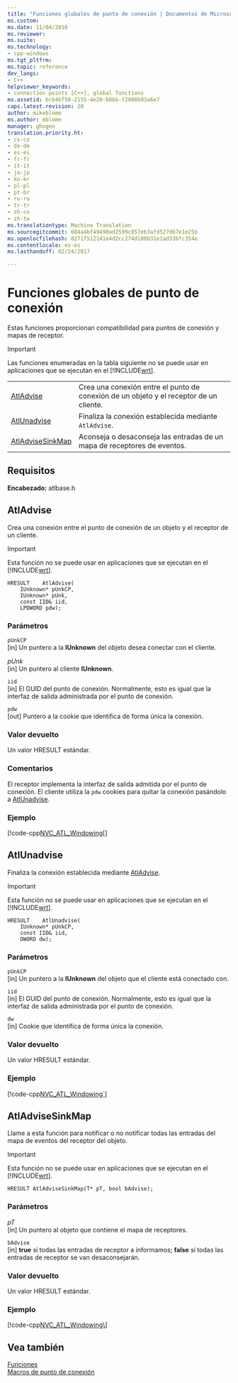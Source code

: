 ```yaml
---
title: "Funciones globales de punto de conexión | Documentos de Microsoft"
ms.custom: 
ms.date: 11/04/2016
ms.reviewer: 
ms.suite: 
ms.technology:
- cpp-windows
ms.tgt_pltfrm: 
ms.topic: reference
dev_langs:
- C++
helpviewer_keywords:
- connection points [C++], global functions
ms.assetid: bcb4bf50-2155-4e20-b8bb-f2908b03a6e7
caps.latest.revision: 20
author: mikeblome
ms.author: mblome
manager: ghogen
translation.priority.ht:
- cs-cz
- de-de
- es-es
- fr-fr
- it-it
- ja-jp
- ko-kr
- pl-pl
- pt-br
- ru-ru
- tr-tr
- zh-cn
- zh-tw
ms.translationtype: Machine Translation
ms.sourcegitcommit: 604a4bf49490ad2599c857eb3afd527d67e1e25b
ms.openlocfilehash: 8271f512141e4d2cc274d180b31e1ad33bfc354e
ms.contentlocale: es-es
ms.lasthandoff: 02/24/2017

---
```

# <a name="connection-point-global-functions"></a>Funciones globales de punto de conexión
Estas funciones proporcionan compatibilidad para puntos de conexión y mapas de receptor.  
  
> [!IMPORTANT]
>  Las funciones enumeradas en la tabla siguiente no se puede usar en aplicaciones que se ejecutan en el [!INCLUDE[wrt](../../atl/reference/includes/wrt_md.md)].  
  
|||  
|-|-|  
|[AtlAdvise](#atladvise)|Crea una conexión entre el punto de conexión de un objeto y el receptor de un cliente.|  
|[AtlUnadvise](#atlunadvise)|Finaliza la conexión establecida mediante `AtlAdvise`.|  
|[AtlAdviseSinkMap](#atladvisesinkmap)|Aconseja o desaconseja las entradas de un mapa de receptores de eventos.|  

## <a name="requirements"></a>Requisitos  
 **Encabezado:** atlbase.h  
   
##  <a name="atladvise"></a>AtlAdvise  
 Crea una conexión entre el punto de conexión de un objeto y el receptor de un cliente.  
  
> [!IMPORTANT]
>  Esta función no se puede usar en aplicaciones que se ejecutan en el [!INCLUDE[wrt](../../atl/reference/includes/wrt_md.md)].  
  
```
HRESULT    AtlAdvise(
    IUnknown* pUnkCP,
    IUnknown* pUnk,
    const IID& iid,
    LPDWORD pdw);
```  
  
### <a name="parameters"></a>Parámetros  
 `pUnkCP`  
 [in] Un puntero a la **IUnknown** del objeto desea conectar con el cliente.  
  
 *pUnk*  
 [in] Un puntero al cliente **IUnknown**.  
  
 `iid`  
 [in] El GUID del punto de conexión. Normalmente, esto es igual que la interfaz de salida administrada por el punto de conexión.  
  
 `pdw`  
 [out] Puntero a la cookie que identifica de forma única la conexión.  
  
### <a name="return-value"></a>Valor devuelto  
 Un valor HRESULT estándar.  
  
### <a name="remarks"></a>Comentarios  
 El receptor implementa la interfaz de salida admitida por el punto de conexión. El cliente utiliza la `pdw` cookies para quitar la conexión pasándolo a [AtlUnadvise](#atlunadvise).  
  
### <a name="example"></a>Ejemplo  
 [!code-cpp[NVC_ATL_Windowing&#91;](../../atl/codesnippet/cpp/connection-point-global-functions_1.cpp)]  
  
##  <a name="atlunadvise"></a>AtlUnadvise  
 Finaliza la conexión establecida mediante [AtlAdvise](#atladvise).  
  
> [!IMPORTANT]
>  Esta función no se puede usar en aplicaciones que se ejecutan en el [!INCLUDE[wrt](../../atl/reference/includes/wrt_md.md)].  
  
```
HRESULT    AtlUnadvise(
    IUnknown* pUnkCP,
    const IID& iid,
    DWORD dw);
```  
  
### <a name="parameters"></a>Parámetros  
 `pUnkCP`  
 [in] Un puntero a la **IUnknown** del objeto que el cliente está conectado con.  
  
 `iid`  
 [in] El GUID del punto de conexión. Normalmente, esto es igual que la interfaz de salida administrada por el punto de conexión.  
  
 `dw`  
 [in] Cookie que identifica de forma única la conexión.  
  
### <a name="return-value"></a>Valor devuelto  
 Un valor HRESULT estándar.  
  
### <a name="example"></a>Ejemplo  
 [!code-cpp[NVC_ATL_Windowing&#96;](../../atl/codesnippet/cpp/connection-point-global-functions_2.cpp)]  
  
##  <a name="atladvisesinkmap"></a>AtlAdviseSinkMap  
 Llame a esta función para notificar o no notificar todas las entradas del mapa de eventos del receptor del objeto.  
  
> [!IMPORTANT]
>  Esta función no se puede usar en aplicaciones que se ejecutan en el [!INCLUDE[wrt](../../atl/reference/includes/wrt_md.md)].  
  
```
HRESULT AtlAdviseSinkMap(T* pT, bool bAdvise);
```  
  
### <a name="parameters"></a>Parámetros  
 *pT*  
 [in] Un puntero al objeto que contiene el mapa de receptores.  
  
 `bAdvise`  
 [in] **true** si todas las entradas de receptor a informamos; **false** si todas las entradas de receptor se van desaconsejarán.  
  
### <a name="return-value"></a>Valor devuelto  
 Un valor HRESULT estándar.  
  
### <a name="example"></a>Ejemplo  
 [!code-cpp[NVC_ATL_Windowing&#92;](../../atl/codesnippet/cpp/connection-point-global-functions_3.h)]  
  
## <a name="see-also"></a>Vea también  
 [Funciones](../../atl/reference/atl-functions.md)   
 [Macros de punto de conexión](../../atl/reference/connection-point-macros.md)

